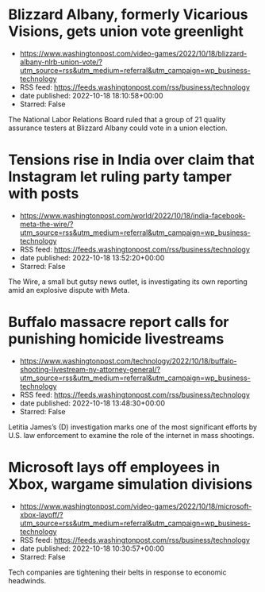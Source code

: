 # Blizzard Albany, formerly Vicarious Visions, gets union vote greenlight
 - https://www.washingtonpost.com/video-games/2022/10/18/blizzard-albany-nlrb-union-vote/?utm_source=rss&utm_medium=referral&utm_campaign=wp_business-technology
 - RSS feed: https://feeds.washingtonpost.com/rss/business/technology
 - date published: 2022-10-18 18:10:58+00:00
 - Starred: False

The National Labor Relations Board ruled that a group of 21 quality assurance testers at Blizzard Albany could vote in a union election.

# Tensions rise in India over claim that Instagram let ruling party tamper with posts
 - https://www.washingtonpost.com/world/2022/10/18/india-facebook-meta-the-wire/?utm_source=rss&utm_medium=referral&utm_campaign=wp_business-technology
 - RSS feed: https://feeds.washingtonpost.com/rss/business/technology
 - date published: 2022-10-18 13:52:20+00:00
 - Starred: False

The Wire, a small but gutsy news outlet, is investigating its own reporting amid an explosive dispute with Meta.

# Buffalo massacre report calls for punishing homicide livestreams
 - https://www.washingtonpost.com/technology/2022/10/18/buffalo-shooting-livestream-ny-attorney-general/?utm_source=rss&utm_medium=referral&utm_campaign=wp_business-technology
 - RSS feed: https://feeds.washingtonpost.com/rss/business/technology
 - date published: 2022-10-18 13:48:30+00:00
 - Starred: False

Letitia James’s (D) investigation marks one of the most significant efforts by U.S. law enforcement to examine the role of the internet in mass shootings.

# Microsoft lays off employees in Xbox, wargame simulation divisions
 - https://www.washingtonpost.com/video-games/2022/10/18/microsoft-xbox-layoff/?utm_source=rss&utm_medium=referral&utm_campaign=wp_business-technology
 - RSS feed: https://feeds.washingtonpost.com/rss/business/technology
 - date published: 2022-10-18 10:30:57+00:00
 - Starred: False

Tech companies are tightening their belts in response to economic headwinds.
